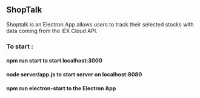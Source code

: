 ## ShopTalk

Shoptalk is an Electron App allows users to track their selected stocks with data coming from the IEX Cloud API.

### To start :

#### npm run start to start localhost:3000 
#### node server/app.js to start server on localhost:8080
#### npm run electron-start to the Electron App


